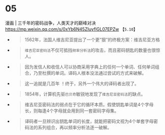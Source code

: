 
# 05

漫画 | 三千年的密码战争，人类天才的巅峰对决 https://mp.weixin.qq.com/s/0xYb6N45ZIuyfIGL07EPZw  【`5.10`】
- > 1562年，法国人维吉尼亚提出了一个更“狠”的终极方案：维吉尼亚方格
- > `维吉尼亚密码法`不仅可抵挡`频率分析法`的攻击，而且密码钥匙的数量也很惊人。
- > 因为发信人和收信人可以协商采用字典上的任何一个单词、任何单词组合，乃至杜撰的单词。译码人根本没法通过尝试的方式来破解。
- > 这一追就是几百年 ！终于，另外一个伟大的译码者出现了。
- > 1854年，计算机先驱`巴贝奇`敏锐地发现了`维吉尼亚密码法`的缺点。
- > 维吉尼亚密码法的弱点在于它的循环本质。假使钥匙单词是4个字母长，则每逢4个字母就会用到同一套密码字母集。
- > 译码者一旦辨识出钥匙单词的长度，就能把密码文视为4个单套字母密码法的系列组合，再以频率分析法逐一破解。
